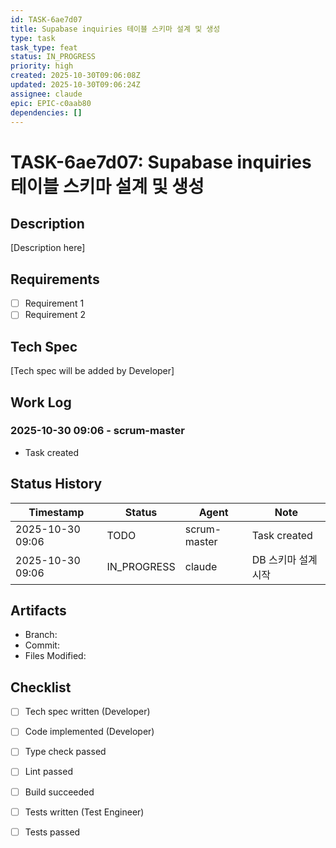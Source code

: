 ```yaml
---
id: TASK-6ae7d07
title: Supabase inquiries 테이블 스키마 설계 및 생성
type: task
task_type: feat
status: IN_PROGRESS
priority: high
created: 2025-10-30T09:06:08Z
updated: 2025-10-30T09:06:24Z
assignee: claude
epic: EPIC-c0aab80
dependencies: []
---
```


# TASK-6ae7d07: Supabase inquiries 테이블 스키마 설계 및 생성

## Description

[Description here]

## Requirements

- [ ] Requirement 1
- [ ] Requirement 2

## Tech Spec

[Tech spec will be added by Developer]

## Work Log

### 2025-10-30 09:06 - scrum-master
- Task created

## Status History

| Timestamp | Status | Agent | Note |
|-----------|--------|-------|------|
| 2025-10-30 09:06 | TODO | scrum-master | Task created |
| 2025-10-30 09:06 | IN_PROGRESS | claude | DB 스키마 설계 시작 |

## Artifacts

- Branch:
- Commit:
- Files Modified:

## Checklist

- [ ] Tech spec written (Developer)
- [ ] Code implemented (Developer)
- [ ] Type check passed
- [ ] Lint passed
- [ ] Build succeeded
- [ ] Tests written (Test Engineer)
- [ ] Tests passed

